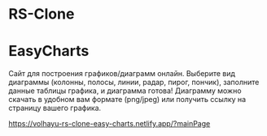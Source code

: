 # RS-Clone  
# EasyCharts  

Сайт для построения графиков/диаграмм онлайн.
Выберите вид диаграммы (колонны, полосы, линии, радар, пирог, пончик), заполните данные таблицы графика, и диаграмма готова!
Диаграмму можно скачать в удобном вам формате (png/jpeg) или получить ссылку на страницу вашего графика.

https://volhayu-rs-clone-easy-charts.netlify.app/?mainPage
